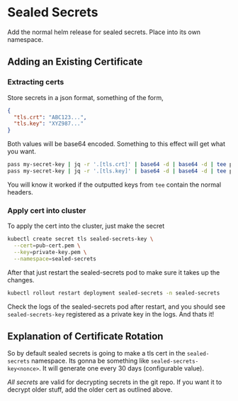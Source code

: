 # Sealed Secrets

Add the normal helm release for sealed secrets. Place into its own namespace.

## Adding an Existing Certificate

### Extracting certs

Store secrets in a json format, something of the form,

```json
{
  "tls.crt": "ABC123...",
  "tls.key": "XYZ987..."
}

```

Both values will be base64 encoded. Something to this effect will get what you want.

```bash
pass my-secret-key | jq -r '.[tls.crt]' | base64 -d | base64 -d | tee pub-cert.pem
pass my-secret-key | jq -r '.[tls.key]' | base64 -d | base64 -d | tee private-key.pem
```

You will know it worked if the outputted keys from `tee` contain the normal headers.


### Apply cert into cluster

To apply the cert into the cluster, just make the secret

```bash
kubectl create secret tls sealed-secrets-key \
  --cert=pub-cert.pem \
  --key=private-key.pem \
  --namespace=sealed-secrets
```

After that just restart the sealed-secrets pod to make sure it takes up the changes.

```bash
kubectl rollout restart deployment sealed-secrets -n sealed-secrets
```

Check the logs of the sealed-secrets pod after restart, and you should 
see `sealed-secrets-key` registered as a private key in the logs. And thats it!


## Explanation of Certificate Rotation

So by default sealed secrets is going to make a tls cert in the `sealed-secrets`
namespace. Its gonna be something like `sealed-secrets-key<nonce>`. It will generate
one every 30 days (configurable value).

*All secrets* are valid for decrypting secrets in the git repo. If you want it to decrypt
older stuff, add the older cert as outlined above.


